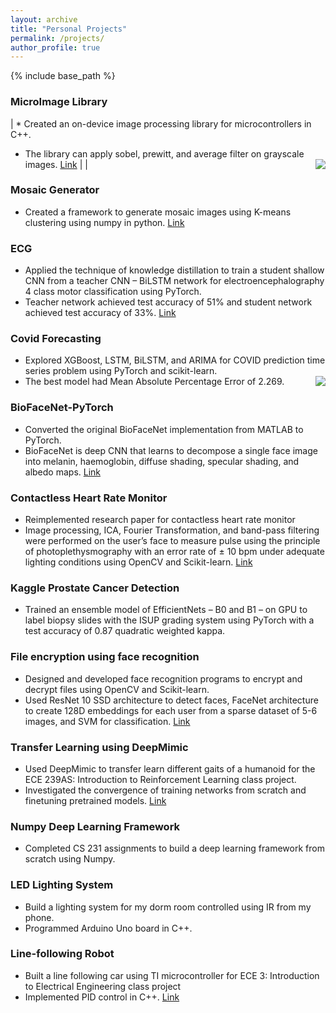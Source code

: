 ```yaml
---
layout: archive
title: "Personal Projects"
permalink: /projects/
author_profile: true
---
```


{% include base_path %}

### MicroImage Library

| * Created an on-device image processing library for microcontrollers in C++.
* The library can apply sobel, prewitt, and average filter on grayscale images. [Link](https://github.com/agrawalparth10/micro-image-processing) | <img style="float: right;" src="/images/500x300.png"> | 



### Mosaic Generator

* Created a framework to generate mosaic images using K-means clustering using numpy in python. [Link](https://github.com/agrawalparth10/mosaic_images)

  
### ECG

* Applied the technique of knowledge distillation to train a student shallow CNN from a teacher CNN – BiLSTM network for electroencephalography 4 class motor classification using PyTorch.
* Teacher network achieved test accuracy of 51% and student network achieved test accuracy of 33%. [Link](https://colab.research.google.com/drive/1G1uq__BA4Vumhl7F0nL0UXjjxYrdn7o_?usp=sharing)

### Covid Forecasting

* Explored XGBoost, LSTM, BiLSTM, and ARIMA for COVID prediction time series problem using PyTorch and scikit-learn. 
* The best model had Mean Absolute Percentage Error of 2.269. <img style="float: right;" src="/images/bio-photo-2.jpg">
  
### BioFaceNet-PyTorch

* Converted the original BioFaceNet implementation from MATLAB to PyTorch.
* BioFaceNet is deep CNN that learns to decompose a single face image into melanin, haemoglobin, diffuse shading, specular shading, and albedo maps. [Link](https://github.com/agrawalparth10/BioFaceNet-PyTorch)

### Contactless Heart Rate Monitor 

* Reimplemented research paper for contactless heart rate monitor 
* Image processing, ICA, Fourier Transformation, and band-pass filtering were performed on the user’s face to measure pulse using the principle of photoplethysmography with an error rate of ± 10 bpm under adequate lighting conditions using OpenCV and Scikit-learn. [Link](https://github.com/agrawalparth10/Heart-Rate-Monitor)

### Kaggle Prostate Cancer Detection 

* Trained an ensemble model of EfficientNets – B0 and B1 – on GPU to label biopsy slides with the ISUP grading system using PyTorch with a test accuracy of 0.87 quadratic weighted kappa.

### File encryption using face recognition

* Designed and developed face recognition programs to encrypt and decrypt files using OpenCV and Scikit-learn. 
* Used ResNet 10 SSD architecture to detect faces, FaceNet architecture to create 128D embeddings for each user from a sparse dataset of 5-6 images, and SVM for classification. [Link](https://github.com/agrawalparth10/Face-is-the-Key)

### Transfer Learning using DeepMimic

* Used DeepMimic to transfer learn different gaits of a humanoid for the ECE 239AS: Introduction to Reinforcement Learning class project. 
* Investigated the convergence of training networks from scratch and finetuning pretrained models. [Link](https://agrawalparth10.github.io/files/RL_Presentation_Poster.pdf)
  
### Numpy Deep Learning Framework

* Completed CS 231 assignments to build a deep learning framework from scratch using Numpy.
  
### LED Lighting System

* Build a lighting system for my dorm room controlled using IR from my phone.
* Programmed Arduino Uno board in C++.

### Line-following Robot
* Built a line following car using TI microcontroller for ECE 3: Introduction to Electrical Engineering class project
* Implemented PID control in C++. [Link](https://youtu.be/Ul8CYeJgUpY)

